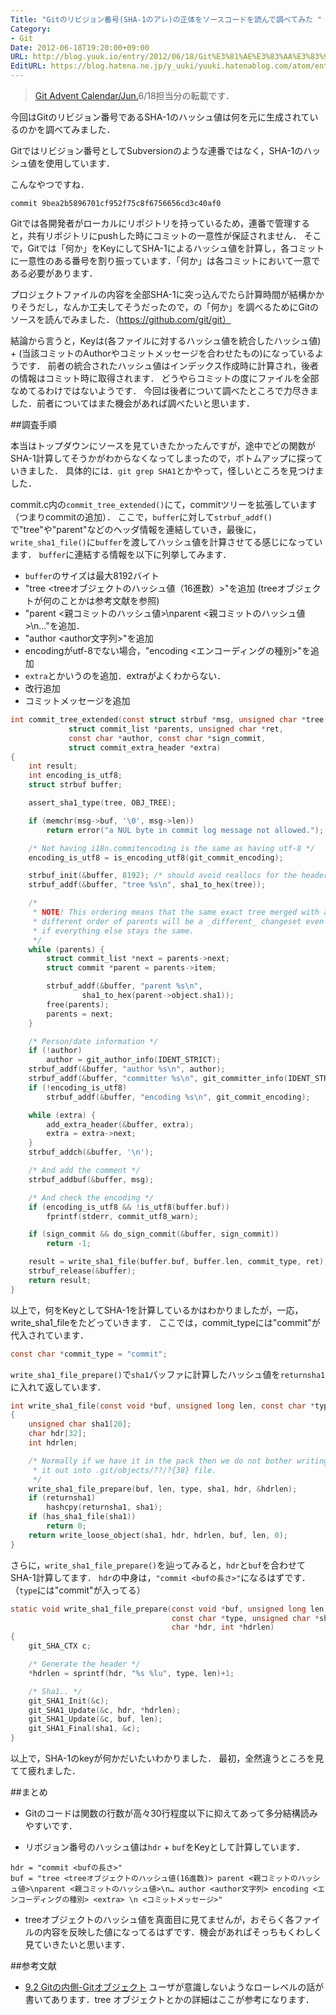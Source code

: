 ```yaml
---
Title: "Gitのリビジョン番号(SHA-1のアレ)の正体をソースコードを読んで調べてみた "
Category:
- Git
Date: 2012-06-18T19:20:00+09:00
URL: http://blog.yuuk.io/entry/2012/06/18/Git%E3%81%AE%E3%83%AA%E3%83%93%E3%82%B8%E3%83%A7%E3%83%B3%E7%95%AA%E5%8F%B7%28SHA-1%E3%81%AE%E3%82%A2%E3%83%AC%29%E3%81%AE%E6%AD%A3%E4%BD%93%E3%82%92%E3%82%BD%E3%83%BC%E3%82%B9%E3%82%B3%E3%83%BC%E3%83%89
EditURL: https://blog.hatena.ne.jp/y_uuki/yuuki.hatenablog.com/atom/entry/12704591929890985445
---
```


> [Git Advent Calendar/Jun.](http://qiita.com/advent-calendar/git)6/18担当分の転載です．


今回はGitのリビジョン番号であるSHA-1のハッシュ値は何を元に生成されているのかを調べてみました．

Gitではリビジョン番号としてSubversionのような連番ではなく，SHA-1のハッシュ値を使用しています．

こんなやつですね．

```
commit 9bea2b5896701cf952f75c8f6756656cd3c40af0
```

Gitでは各開発者がローカルにリポジトリを持っているため，連番で管理すると，共有リポジトリにpushした時にコミットの一意性が保証されません．
そこで，Gitでは「何か」をKeyにしてSHA-1によるハッシュ値を計算し，各コミットに一意性のある番号を割り振っています．「何か」は各コミットにおいて一意である必要があります．

プロジェクトファイルの内容を全部SHA-1に突っ込んでたら計算時間が結構かかりそうだし，なんか工夫してそうだったので，の「何か」を調べるためにGitのソースを読んでみました．（https://github.com/git/git）

結論から言うと，Keyは(各ファイルに対するハッシュ値を統合したハッシュ値) + (当該コミットのAuthorやコミットメッセージを合わせたもの)になっているようです． 
前者の統合されたハッシュ値はインデックス作成時に計算され，後者の情報はコミット時に取得されます．
どうやらコミットの度にファイルを全部なめてるわけではないようです．
今回は後者について調べたところで力尽きました．前者についてはまた機会があれば調べたいと思います．

##調査手順

本当はトップダウンにソースを見ていきたかったんですが，途中でどの関数がSHA-1計算してそうかがわからなくなってしまったので，ボトムアップに探っていきました．
具体的には．```git grep SHA1```とかやって，怪しいところを見つけました．

commit.c内の```commit_tree_extended()```にて，commitツリーを拡張しています（つまりcommitの追加）．
ここで，```buffer```に対して```strbuf_addf()```で"tree"や"parent"などのヘッダ情報を連結していき，最後に，```write_sha1_file()```に```buffer```を渡してハッシュ値を計算させてる感じになっています．
```buffer```に連結する情報を以下に列挙してみます．

- ```buffer```のサイズは最大8192バイト
- "tree <treeオブジェクトのハッシュ値（16進数）>"を追加 (treeオブジェクトが何のことかは参考文献を参照)
- "parent <親コミットのハッシュ値>\nparent <親コミットのハッシュ値>\n…"を追加．
- "author <author文字列>"を追加
- encodingがutf-8でない場合，"encoding <エンコーディングの種別>"を追加
- ```extra```とかいうのを追加．extraがよくわからない．
- 改行追加
- コミットメッセージを追加


```c
int commit_tree_extended(const struct strbuf *msg, unsigned char *tree,
			 struct commit_list *parents, unsigned char *ret,
			 const char *author, const char *sign_commit,
			 struct commit_extra_header *extra)
{
	int result;
	int encoding_is_utf8;
	struct strbuf buffer;

	assert_sha1_type(tree, OBJ_TREE);

	if (memchr(msg->buf, '\0', msg->len))
		return error("a NUL byte in commit log message not allowed.");

	/* Not having i18n.commitencoding is the same as having utf-8 */
	encoding_is_utf8 = is_encoding_utf8(git_commit_encoding);

	strbuf_init(&buffer, 8192); /* should avoid reallocs for the headers */
	strbuf_addf(&buffer, "tree %s\n", sha1_to_hex(tree));

	/*
	 * NOTE! This ordering means that the same exact tree merged with a
	 * different order of parents will be a _different_ changeset even
	 * if everything else stays the same.
	 */
	while (parents) {
		struct commit_list *next = parents->next;
		struct commit *parent = parents->item;

		strbuf_addf(&buffer, "parent %s\n",
			    sha1_to_hex(parent->object.sha1));
		free(parents);
		parents = next;
	}

	/* Person/date information */
	if (!author)
		author = git_author_info(IDENT_STRICT);
	strbuf_addf(&buffer, "author %s\n", author);
	strbuf_addf(&buffer, "committer %s\n", git_committer_info(IDENT_STRICT));
	if (!encoding_is_utf8)
		strbuf_addf(&buffer, "encoding %s\n", git_commit_encoding);

	while (extra) {
		add_extra_header(&buffer, extra);
		extra = extra->next;
	}
	strbuf_addch(&buffer, '\n');

	/* And add the comment */
	strbuf_addbuf(&buffer, msg);

	/* And check the encoding */
	if (encoding_is_utf8 && !is_utf8(buffer.buf))
		fprintf(stderr, commit_utf8_warn);

	if (sign_commit && do_sign_commit(&buffer, sign_commit))
		return -1;

	result = write_sha1_file(buffer.buf, buffer.len, commit_type, ret);
	strbuf_release(&buffer);
	return result;
}
```
 
以上で，何をKeyとしてSHA-1を計算しているかはわかりましたが，一応，write_sha1_fileをたどっていきます．
ここでは，commit_typeには"commit"が代入されています．

```c
const char *commit_type = "commit";
```

```write_sha1_file_prepare()```で```sha1```バッファに計算したハッシュ値を```returnsha1```に入れて返しています．

```c
int write_sha1_file(const void *buf, unsigned long len, const char *type, unsigned char *returnsha1)
{
	unsigned char sha1[20];
	char hdr[32];
	int hdrlen;

	/* Normally if we have it in the pack then we do not bother writing
	 * it out into .git/objects/??/?{38} file.
	 */
	write_sha1_file_prepare(buf, len, type, sha1, hdr, &hdrlen);
	if (returnsha1)
		hashcpy(returnsha1, sha1);
	if (has_sha1_file(sha1))
		return 0;
	return write_loose_object(sha1, hdr, hdrlen, buf, len, 0);
}
```

さらに，```write_sha1_file_prepare()```を辿ってみると，```hdr```と```buf```を合わせてSHA-1計算してます．
```hdr```の中身は，```"commit <bufの長さ>"```になるはずです．（```type```には"commit"が入ってる）

```c:sha1_file.c
static void write_sha1_file_prepare(const void *buf, unsigned long len,
                                    const char *type, unsigned char *sha1,
                                    char *hdr, int *hdrlen)
{
	git_SHA_CTX c;

	/* Generate the header */
	*hdrlen = sprintf(hdr, "%s %lu", type, len)+1;

	/* Sha1.. */
	git_SHA1_Init(&c);
	git_SHA1_Update(&c, hdr, *hdrlen);
	git_SHA1_Update(&c, buf, len);
	git_SHA1_Final(sha1, &c);
}
```

以上で，SHA-1のkeyが何かだいたいわかりました．
最初，全然違うところを見てて疲れました．

##まとめ

- Gitのコードは関数の行数が高々30行程度以下に抑えてあって多分結構読みやすいです．

- リボジョン番号のハッシュ値は```hdr``` + ```buf```をKeyとして計算しています．

```
hdr = "commit <bufの長さ>"
buf = "tree <treeオブジェクトのハッシュ値(16進数)> parent <親コミットのハッシュ値>\nparent <親コミットのハッシュ値>\n… author <author文字列> encoding <エンコーディングの種別> <extra> \n <コミットメッセージ>"
```

- treeオブジェクトのハッシュ値を真面目に見てませんが，おそらく各ファイルの内容を反映した値になってるはずです．機会があればそっちもくわしく見ていきたいと思います．

##参考文献

- [9.2 Gitの内側-Gitオブジェクト](http://git-scm.herokuapp.com/book/ja/Git%E3%81%AE%E5%86%85%E5%81%B4-Git%E3%82%AA%E3%83%96%E3%82%B8%E3%82%A7%E3%82%AF%E3%83%88)
ユーザが意識しないようなローレベルの話が書いてあります．tree オブジェクトとかの詳細はここが参考になります．
